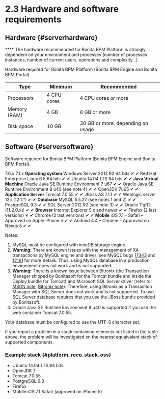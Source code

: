 
2.3 Hardware and software requirements
======================================

Hardware {#serverhardware}
--------

<div class="alert alert-info">

<span class="glyphicon glyphicon-info-sign"></span>**** The hardware recommended for Bonita BPM Platform is strongly dependent on your environment and
processes (number of processes instances, number of current users, operations and complexity...).

</div>

Hardware required for Bonita BPM Platform (Bonita BPM Engine and Bonita BPM Portal)

| Type         | Minimum     | Recommended                       |
|--------------|-------------|-----------------------------------|
| Processors   | 4 CPU cores | 4 CPU cores or more               |
| Memory (RAM) | 4 GB        | 8 GB or more                      |
| Disk space   | 10 GB       | 30 GB or more, depending on usage |

Software {#serversoftware}
--------

Software required for Bonita BPM Platform (Bonita BPM Engine and Bonita BPM Portal).

7.0.x
7.1.x
**Operating system**
Windows Server 2012 R2 64 bits
✔
✔
Red Hat Enterprise Linux 6.5 64 bits
✔
✔
Ubuntu 14.04 LTS 64 bits
✔
✔
**Java Virtual Machine**
Oracle Java SE Runtime Environment 7 u67
✔
✔
Oracle Java SE Runtime Environment 8 u40 (see note 4)
✔
✔
OpenJDK 7u65
✔
✔
**Application Server**
Tomcat 7.0.55
✔
✔
JBoss AS 7.1.1
✔
✔
Weblogic server 12c (12.1.\*)
✔
✔
**Database**
MySQL 5.5.27 (see notes 1 and 2)
✔
✔
PostgreSQL 9.3
✔
✔
SQL Server 2012 R2 (see note 3)
✔
✔
Oracle 11gR2 (11.2.0.x))
✔
✔
**Browser**
Internet Explorer 9.x and newer
✔
✔
Firefox (2 last versions)
✔
✔
Chrome (2 last versions)
✔
✔
**Mobile**
iOS 7.1 – Safari – Approved on Apple iPhone 5
✔
✔
Android 4.4 – Chrome – Approved on Nexus 5
✔
✔

Notes:

1.  MySQL must be configured with innoDB storage engine.
2.  **Warning:** There are known issues with the management of XA transactions by MySQL engine and driver: see MySQL bugs [17343](http://bugs.mysql.com/bug.php?id=17343) and [12161](http://bugs.mysql.com/bug.php?id=12161) for more details.
    Thus, using MySQL database in a production environment does not work and is not supported.
3.  **Warning:** There is a known issue between Bitronix (the Transaction Manager shipped by Bonitasoft for the Tomcat bundle and inside the Deploy bundle for Tomcat) and Microsoft SQL Server driver
    (refer to: [MSDN note](http://msdn.microsoft.com/en-us/library/aa342335.aspx), [Bitronix note](http://bitronix-transaction-manager.10986.n7.nabble.com/Failed-to-recover-SQL-Server-Restart-td148.html)).
    Therefore, using Bitronix as a Transaction Manager with SQL Server does not work and is not supported. To use SQL Server database requires that you use the JBoss bundle provided by Bonitasoft.
4.  Oracle Java SE Runtime Environment 8 u40 is supported if you use the web container Tomcat 7.0.55.

Your database must be configured to use the UTF-8 character set.

If you report a problem in a stack containing elements not listed in the table above, the problem will be investigated on the nearest equaivalent stack of supported components.

### Example stack {#platform_reco_stack_oss}

-   Ubuntu 14.04 LTS 64 bits
-   OpenJDK 7
-   Tomcat 7.0.55
-   PostgreSQL 9.3
-   Firefox
-   Mobile:iOS 7.1 Safari (approved on iPhone 5)

